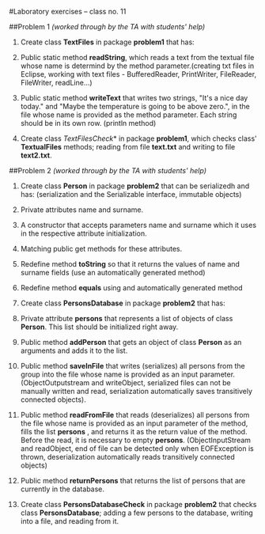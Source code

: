 #Laboratory exercises – class no. 11


##Problem 1
*(worked through by the TA with students' help)*

1. Create class **TextFiles** in package **problem1** that has:

2. Public static method **readString**, which reads a text from the textual file whose name is determind by the method parameter.(creating txt files in Eclipse, working with text files - BufferedReader, PrintWriter, FileReader, FileWriter, readLine...)

3. Public static method **writeText** that writes two strings, "It's a nice day today." and
"Maybe the temperature is going to be above zero.", in the file whose name is provided as the method parameter. Each string should be in its own row. (println method)

4. Create class *TextFilesCheck** in package **problem1**, which checks class' **TextualFiles** methods; reading from file **text.txt** and writing to file **text2.txt**.

##Problem 2
*(worked through by the TA with students' help)*

1. Create class **Person** in package **problem2** that can be serializedh and has: (serialization and the Serializable interface, immutable objects)

2. Private attributes name and surname.

3. A constructor that accepts parameters name and surname which it uses in the respective attribute initialization.

4. Matching public get methods for these attributes.

5. Redefine method **toString** so that it returns the values of name and surname fields (use an automatically generated method)

6. Redefine method **equals** using and automatically generated method

7. Create class **PersonsDatabase** in package **problem2** that has:

8. Private attribute **persons** that represents a list of objects of class **Person**. This list should be initialized right away.

9. Public method **addPerson** that gets an object of class **Person**  as an arguments and adds it to the list.

10. Public method **saveInFile** that writes (serializes) all persons from the group into the file whose name is provided as an input parameter. (ObjectOutputstream and writeObject, serialized files can not be manually written and read, serialization automatically saves transitively connected objects).

11. Public method **readFromFile** that reads (deserializes) all persons from the file whose name is provided as an input parameter of the method, fills the list **persons** , and returns it as the return value of the method. Before the read, it is necessary to empty **persons**. (ObjectInputStream and readObject, end of file can be detected only when EOFException is thrown, deserialization automatically reads transitively connected objects)

12. Public method **returnPersons** that returns the list of persons that are currently in the database.

13. Create class **PersonsDatabaseCheck** in package **problem2** that checks class **PersonsDatabase**; adding a few persons to the database, writing into a file, and reading from it.

